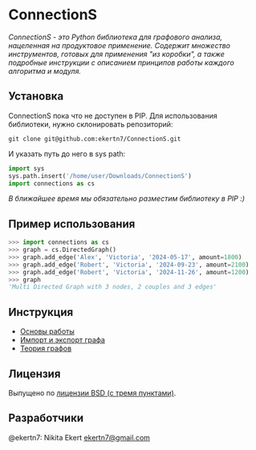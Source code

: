 # ConnectionS

_ConnectionS - это Python библиотека для графового анализа, нацеленная на продуктовое применение. Содержит множество инструментов, готовых для применения "из коробки", а также подробные инструкции с описанием принципов работы каждого алгоритма и модуля._

## Установка

ConnectionS пока что не доступен в PIP. Для использования библиотеки, нужно склонировать репозиторий:

```
git clone git@github.com:ekertn7/ConnectionS.git
```

И указать путь до него в sys path:

```python
import sys
sys.path.insert('/home/user/Downloads/ConnectionS')
import connections as cs
```

_В ближайшее время мы обязательно разместим библиотеку в PIP :)_

## Пример использования

```python
>>> import connections as cs
>>> graph = cs.DirectedGraph()
>>> graph.add_edge('Alex', 'Victoria', '2024-05-17', amount=1800)
>>> graph.add_edge('Robert', 'Victoria', '2024-09-23', amount=2100)
>>> graph.add_edge('Robert', 'Victoria', '2024-11-26', amount=1200)
>>> graph
'Multi Directed Graph with 3 nodes, 2 couples and 3 edges'
```

## Инструкция

-   [Основы работы](/documentation/graph.md)
-   [Импорт и экспорт графа](/documentation/import_export.md)
-   [Теория графов](/documentation/theoretics.md)

## Лицензия

Выпущено по [лицензии BSD (с тремя пунктами)](/LICENSE).

## Разработчики

@ekertn7: Nikita Ekert [ekertn7@gmail.com](mailto:ekertn7@gmail.com)
